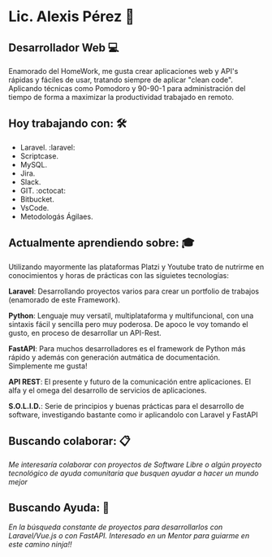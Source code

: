 # Lic. Alexis Pérez 🚀
## __Desarrollador Web__ :computer:
Enamorado del HomeWork, me gusta crear aplicaciones web y API's rápidas y fáciles de usar, tratando siempre de aplicar "clean code". Aplicando técnicas como Pomodoro y 90-90-1 para administración del tiempo de forma a maximizar la productividad trabajado en remoto. 

## Hoy trabajando con: 🛠️

* Laravel. :laravel:
* Scriptcase.
* MySQL. 
* Jira.
* Slack.
* GIT. :octocat:
* Bitbucket.
* VsCode.
* Metodologás Ágilaes.

## Actualmente aprendiendo sobre: :mortar_board:

Utilizando mayormente las plataformas Platzi y Youtube trato de nutrirme en conocimientos y horas de prácticas con las siguietes tecnologías:

__Laravel__: Desarrollando proyectos varios para crear un portfolio de trabajos (enamorado de este Framework).

__Python__: Lenguaje muy versatil, multiplataforma y multifuncional, con una sintaxis fácil y sencilla pero muy poderosa. De apoco le voy tomando el gusto, en proceso de desarrollar un API-Rest.

__FastAPI__: Para muchos desarrolladores es el framework de Python más rápido y además con generación autmática de documentación. Simplemente me gusta!

__API REST__: El presente y futuro de la comunicación entre aplicaciones. El alfa y el omega del desarrollo de servicios de aplicaciones.

__S.O.L.I.D.__: Serie de principios y buenas prácticas para el desarrollo de software, investigando bastante como ir aplicandolo con Laravel y FastAPI


## Buscando colaborar: 📋

_Me interesaría colaborar con proyectos de Software Libre o algún proyecto tecnológico de ayuda comunitaria que busquen ayudar a hacer un mundo mejor_


## Buscando Ayuda: :mag_right:

_En la búsqueda constante de proyectos para desarrollarlos con Laravel/Vue.js o con FastAPI. Interesado en un Mentor para guiarme en este camino ninja!!_





